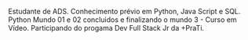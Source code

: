 Estudante de ADS.
Conhecimento prévio em Python, Java Script e SQL.
Python Mundo 01 e 02 concluidos e finalizando o mundo 3 - Curso em Vídeo.
Participando do progama Dev Full Stack Jr da +PraTi.
